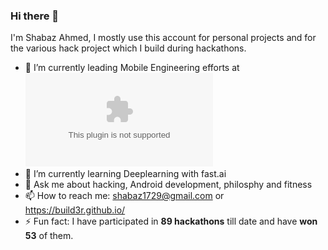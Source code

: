 ### Hi there 👋
I'm Shabaz Ahmed, I mostly use this account for personal projects and for the various hack project which I build during hackathons.
- 🔭 I’m currently leading Mobile Engineering efforts at ![KarmaLife](karmalife.ai)
- 🌱 I’m currently learning Deeplearning with fast.ai
- 💬 Ask me about hacking, Android development, philosphy and fitness
- 📫 How to reach me: shabaz1729@gmail.com or https://build3r.github.io/
- ⚡ Fun fact: I have participated in **89 hackathons** till date and have **won 53** of them.
<!--
**build3r/build3r** is a ✨ _special_ ✨ repository because its `README.md` (this file) appears on your GitHub profile.

Here are some ideas to get you started:

 ...

- 👯 I’m looking to collaborate on ...
- 🤔 I’m looking for help with ...
...
 ...
- 😄 Pronouns: ...
-->
